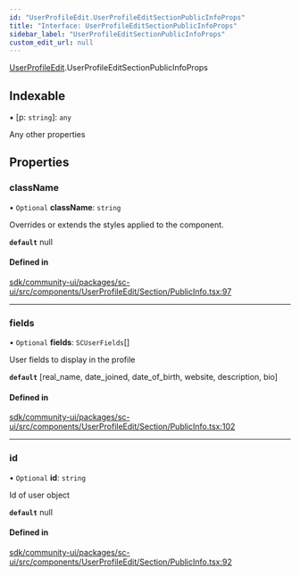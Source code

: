 ```yaml
---
id: "UserProfileEdit.UserProfileEditSectionPublicInfoProps"
title: "Interface: UserProfileEditSectionPublicInfoProps"
sidebar_label: "UserProfileEditSectionPublicInfoProps"
custom_edit_url: null
---
```


[UserProfileEdit](../modules/UserProfileEdit.md).UserProfileEditSectionPublicInfoProps

## Indexable

▪ [p: `string`]: `any`

Any other properties

## Properties

### className

• `Optional` **className**: `string`

Overrides or extends the styles applied to the component.

**`default`** null

#### Defined in

[sdk/community-ui/packages/sc-ui/src/components/UserProfileEdit/Section/PublicInfo.tsx:97](https://github.com/selfcommunity/community-ui/blob/a7bfc2b/packages/sc-ui/src/components/UserProfileEdit/Section/PublicInfo.tsx#L97)

___

### fields

• `Optional` **fields**: `SCUserFields`[]

User fields to display in the profile

**`default`** [real_name, date_joined, date_of_birth, website, description, bio]

#### Defined in

[sdk/community-ui/packages/sc-ui/src/components/UserProfileEdit/Section/PublicInfo.tsx:102](https://github.com/selfcommunity/community-ui/blob/a7bfc2b/packages/sc-ui/src/components/UserProfileEdit/Section/PublicInfo.tsx#L102)

___

### id

• `Optional` **id**: `string`

Id of user object

**`default`** null

#### Defined in

[sdk/community-ui/packages/sc-ui/src/components/UserProfileEdit/Section/PublicInfo.tsx:92](https://github.com/selfcommunity/community-ui/blob/a7bfc2b/packages/sc-ui/src/components/UserProfileEdit/Section/PublicInfo.tsx#L92)
